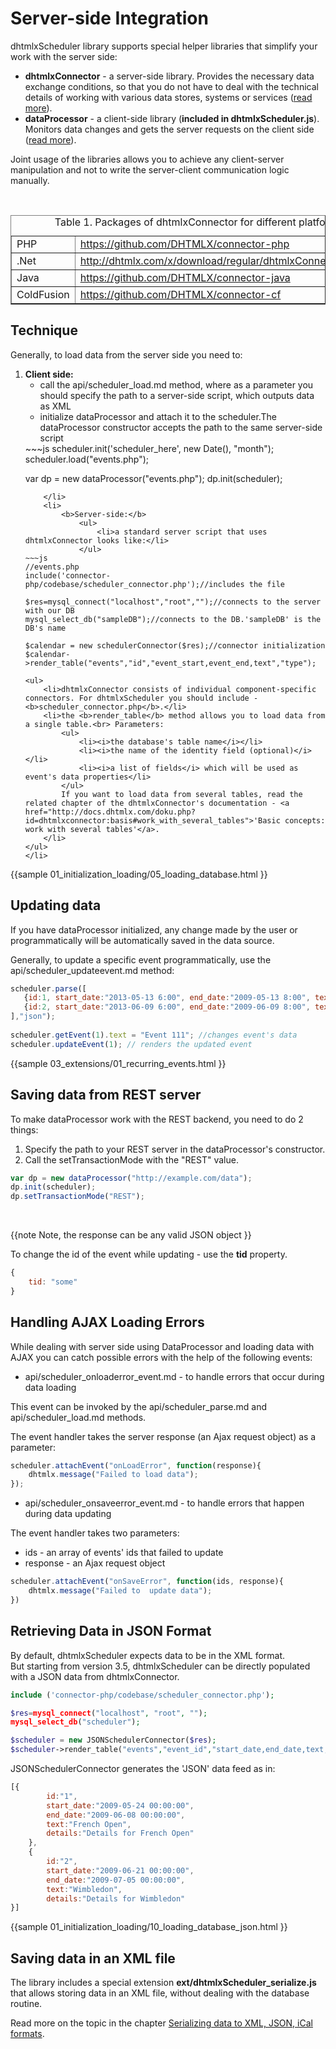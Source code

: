 Server-side Integration
==================================
dhtmlxScheduler library supports special helper libraries that simplify your work with the server side:

- **dhtmlxConnector** - a server-side library. Provides the necessary data exchange conditions, so that you do not have to deal with the technical details of working with various data stores,
systems or services (<a href="http://docs.dhtmlx.com/doku.php?id=dhtmlxconnector:start">read more</a>).
- **dataProcessor** - a client-side library (**included in dhtmlxScheduler.js**).  Monitors data changes and gets the server requests on the client side (<a href="http://docs.dhtmlx.com/doku.php?id=dhtmlxdataprocessor:toc">read more</a>).

Joint usage of the libraries allows you to achieve any client-server manipulation and not to write the server-client communication logic manually.

<br>

<table border="1">
	<caption>Table 1. Packages of dhtmlxConnector for different platforms</caption>
	<tr>
		<td>PHP</td>
		<td><a href="https://github.com/DHTMLX/connector-php">https://github.com/DHTMLX/connector-php</a></td>
	</tr>
	<tr>
		<td>.Net</td>
		<td><a href="http://dhtmlx.com/x/download/regular/dhtmlxConnector_net.zip">http://dhtmlx.com/x/download/regular/dhtmlxConnector_net.zip</a></td>
	</tr>
	<tr>
		<td>Java</td>
		<td><a href="https://github.com/DHTMLX/connector-java">https://github.com/DHTMLX/connector-java</a></td>
	</tr>
	<tr>
		<td>ColdFusion</td>
		<td><a href="https://github.com/DHTMLX/connector-cf">https://github.com/DHTMLX/connector-cf</a></td>
	</tr>
</table>



Technique
----------------------------------------------
Generally, to load data from the server side you need to:

<ol>
	<li>
  		<b>Client side:</b>
            <ul>
            	<li>call the api/scheduler_load.md method, where as a parameter you should specify the path to a server-side script, which outputs data as XML</li>
                <li>initialize dataProcessor and attach it to the scheduler.The dataProcessor constructor accepts the path to the same server-side script</li>
            </ul>
~~~js
scheduler.init('scheduler_here', new Date(), "month");
scheduler.load("events.php");

var dp = new dataProcessor("events.php");
dp.init(scheduler);
~~~
	</li>
    <li>
    	<b>Server-side:</b> 
            <ul>
            	<li>a standard server script that uses dhtmlxConnector looks like:</li>
            </ul>
~~~js
//events.php
include('connector-php/codebase/scheduler_connector.php');//includes the file

$res=mysql_connect("localhost","root","");//connects to the server with our DB
mysql_select_db("sampleDB");//connects to the DB.'sampleDB' is the DB's name
 
$calendar = new schedulerConnector($res);//connector initialization
$calendar->render_table("events","id","event_start,event_end,text","type");
~~~
	<ul>
    	<li>dhtmlxConnector consists of individual component-specific connectors. For dhtmlxScheduler you should include -  <b>scheduler_connector.php</b>.</li>
        <li>the <b>render_table</b> method allows you to load data from a single table.<br> Parameters:
        	<ul>
            	<li><i>the database's table name</i></li>
                <li><i>the name of the identity field (optional)</i></li>
                <li><i>a list of fields</i> which will be used as event's data properties</li>
            </ul>
            If you want to load data from several tables, read the related chapter of the dhtmlxConnector's documentation - <a href="http://docs.dhtmlx.com/doku.php?id=dhtmlxconnector:basis#work_with_several_tables">'Basic concepts: work with several tables'</a>.
        </li>
    </ul>
	</li>
</ol>

{{sample
	01_initialization_loading/05_loading_database.html
}}

Updating data
------------------------------------
If you have dataProcessor initialized, any change made by the user or programmatically will be automatically saved in the data source.

Generally, to update a specific event programmatically, use the api/scheduler_updateevent.md method:

~~~js
scheduler.parse([
   {id:1, start_date:"2013-05-13 6:00", end_date:"2009-05-13 8:00", text:"Event 1"},
   {id:2, start_date:"2013-06-09 6:00", end_date:"2009-06-09 8:00", text:"Event 2"}
],"json");
 
scheduler.getEvent(1).text = "Event 111"; //changes event's data
scheduler.updateEvent(1); // renders the updated event
~~~

{{sample
	03_extensions/01_recurring_events.html
}}


Saving data from REST server 
--------------------------------------
To make dataProcessor work with the REST backend, you need to do 2 things: 

1. Specify the path to your REST server in the dataProcessor's constructor.
2. Call the setTransactionMode with the "REST" value.

~~~js
var dp = new dataProcessor("http://example.com/data");
dp.init(scheduler);
dp.setTransactionMode("REST");


~~~
<br>

{{note
Note, the response can be any valid JSON  object 
}}

To change the id of the event while updating - use the **tid** property. 


~~~js
{
	tid: "some"
}
~~~

Handling AJAX Loading Errors 
-------------------------

While dealing with server side using DataProcessor and loading data with AJAX you can catch possible errors with the help of the following events:  

- api/scheduler_onloaderror_event.md - to handle errors that occur during data loading 

This event can be invoked by the api/scheduler_parse.md and api/scheduler_load.md methods.

The event handler takes the server response (an Ajax request object) as a parameter: 

~~~js
scheduler.attachEvent("onLoadError", function(response){
    dhtmlx.message("Failed to load data");
});
~~~

- api/scheduler_onsaveerror_event.md - to handle errors that happen during data updating 

The event handler takes two parameters:

- ids - an array of events' ids that failed to update
- response - an Ajax request object

~~~js
scheduler.attachEvent("onSaveError", function(ids, response){
    dhtmlx.message("Failed to  update data");
})
~~~


Retrieving Data in JSON Format
-----------------------------------
By default, dhtmlxScheduler expects data to be in the XML format.<br>
But starting from version 3.5, dhtmlxScheduler can be directly populated with a JSON data from dhtmlxConnector.


~~~php
include ('connector-php/codebase/scheduler_connector.php');

$res=mysql_connect("localhost", "root", "");
mysql_select_db("scheduler");

$scheduler = new JSONSchedulerConnector($res);
$scheduler->render_table("events","event_id","start_date,end_date,text,details");
~~~

JSONSchedulerConnector generates the 'JSON' data feed as in:

~~~js
[{ 
		id:"1",  
        start_date:"2009-05-24 00:00:00",   
        end_date:"2009-06-08 00:00:00",  
        text:"French Open",        
        details:"Details for French Open"
	},
	{ 
		id:"2",  
        start_date:"2009-06-21 00:00:00",   
        end_date:"2009-07-05 00:00:00",  
        text:"Wimbledon",          
        details:"Details for Wimbledon"
}]
~~~

{{sample
	01_initialization_loading/10_loading_database_json.html
}}

Saving data in an XML file
----------------------------------------------
The library includes a special extension **ext/dhtmlxScheduler_serialize.js** that allows storing data in an XML file, 
without dealing with the database routine.

Read more on the topic in the chapter <a href="export.html#savingdatainanxmlfile"> Serializing data to XML, JSON, iCal formats</a>.

